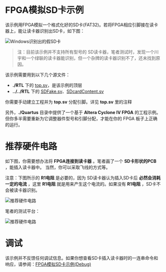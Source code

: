 FPGA模拟SD卡示例
===========================

该示例用FPGA模拟一个格式化好的SD卡(FAT32)。若将FPGA相应引脚接在读卡器上，能让读卡器识别出SD卡，如下图：

![Windows识别出的假SD卡](https://github.com/WangXuan95/FPGA-SDcard/blob/master/images/FakeSDcardResult.png)

> 注：目前该示例并不支持所有型号的 SD读卡器，笔者测试时，发现一个川宇和一个绿联的读卡器能识别，但一个杂牌的读卡器识别不了，还未找到原因。

该示例需要用到以下几个源文件：
* **./RTL** 下的 [top.sv](https://github.com/WangXuan95/FPGA-SDcard/blob/master/example/FakeSDcard/RTL/top.sv "top.sv")，是该示例的顶层
* **../../RTL** 下的 [SDFake.sv](https://github.com/WangXuan95/FPGA-SDcard/blob/master/RTL/SDFake.sv "SDFake.sv")、[SDcardContent.sv](https://github.com/WangXuan95/FPGA-SDcard/blob/master/RTL/SDcardContent.sv "SDcardContent.sv")

你需要手动建立工程并为 **top.sv** 分配引脚。详见 **top.sv** 里的注释

另外，**./Quartus** 目录中提供了一个基于 **Altera Cyclone IV FPGA** 的工程示例。但你多半需要重新为它调整器件型号和引脚分配，才能在你的 FPGA 板子上正确的运行。

# 推荐硬件电路

如下图，你需要想办法将 **FPGA连接到读卡器** 。笔者画了一个 **SD卡形状的PCB** ，能插入读卡器中。 当然，你可以采取飞线的方式等。

注意：下图所示的 **R1电阻** 是必要的，因为 SD读卡器认为插入SD卡后 **必然会消耗一定的电流** ，这里 **R1电阻** 就是用来产生这个电流的。如果没有 **R1电阻** ，SD卡不会被读卡器识别。

![推荐硬件电路](https://github.com/WangXuan95/FPGA-SDcard/blob/master/images/FakeSD_sch.png)

笔者的测试平台：

![推荐硬件电路](https://github.com/WangXuan95/FPGA-SDcard/blob/master/images/FakeSD_platform.png)

# 调试

该示例并不反馈任何调试信息。如果你想查看SD卡插入读卡器时的一连串命令和响应，请参阅：[FPGA模拟SD卡示例(Debug)](https://github.com/WangXuan95/FPGA-SDcard/blob/master/example/FakeSDcard_Debug/ "FPGA模拟SD卡示例(Debug)")
